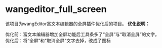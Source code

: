 # wangeditor_full_screen
该项目为wangEditor富文本编辑器的全屏插件优化后的项目。
**优化说明：**

   优化前：富文本编辑器增加全屏功能后工具条多了“全屏”与“取消全屏”的文字。
   优化后：将“全屏”和"取消全屏"文字去掉，改成了图标